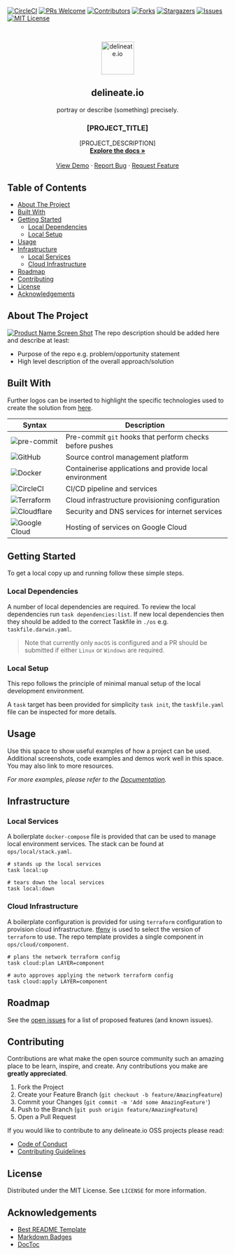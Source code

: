 [![CircleCI][circleci-url]][circleci-url]
[![PRs Welcome][pr-welcome-shield]][pr-welcome-url]
[![Contributors][contributors-shield]][contributors-url]
[![Forks][forks-shield]][forks-url]
[![Stargazers][stars-shield]][stars-url]
[![Issues][issues-shield]][issues-url]
[![MIT License][license-shield]][license-url]

<!-- PROJECT LOGO -->
<br />
<p align="center">
  <img alt="delineate.io" src="https://github.com/delineateio/.github/blob/master/assets/logo.png?raw=true" height="75" />
  <h2 align="center">delineate.io</h2>
  <p align="center">portray or describe (something) precisely.</p>

  <h3 align="center">[PROJECT_TITLE]</h3>

  <p align="center">
    [PROJECT_DESCRIPTION]
    <br />
    <a href="https://github.com/delineateio/oss-template"><strong>Explore the docs »</strong></a>
    <br />
    <br />
    <a href="https://github.com/delineateio/oss-template">View Demo</a>
    ·
    <a href="https://github.com/delineateio/oss-template/issues">Report Bug</a>
    ·
    <a href="https://github.com/delineateio/oss-template/issues">Request Feature</a>
  </p>
</p>

## Table of Contents

<!-- START doctoc generated TOC please keep comment here to allow auto update -->
<!-- DON'T EDIT THIS SECTION, INSTEAD RE-RUN doctoc TO UPDATE -->

- [About The Project](#about-the-project)
- [Built With](#built-with)
- [Getting Started](#getting-started)
  - [Local Dependencies](#local-dependencies)
  - [Local Setup](#local-setup)
- [Usage](#usage)
- [Infrastructure](#infrastructure)
  - [Local Services](#local-services)
  - [Cloud Infrastructure](#cloud-infrastructure)
- [Roadmap](#roadmap)
- [Contributing](#contributing)
- [License](#license)
- [Acknowledgements](#acknowledgements)

<!-- END doctoc generated TOC please keep comment here to allow auto update -->

<!-- ABOUT THE PROJECT -->
## About The Project

[![Product Name Screen Shot][product-screenshot]](https://delineate.io)
The repo description should be added here and describe at least:

* Purpose of the repo e.g. problem/opportunity statement
* High level description of the overall approach/solution

## Built With

Further logos can be inserted to highlight the specific technologies used to create the solution from [here](https://github.com/Ileriayo/markdown-badges).

| Syntax | Description |
| --- | ----------- |
| ![pre-commit](https://img.shields.io/badge/precommit-%235835CC.svg?style=for-the-badge&logo=precommit&logoColor=white) | Pre-commit `git` hooks that perform checks before pushes|
| ![GitHub](https://img.shields.io/badge/github-%23121011.svg?style=for-the-badge&logo=github&logoColor=white) | Source control management platform  |
| ![Docker](https://img.shields.io/badge/docker-%230db7ed.svg?style=for-the-badge&logo=docker&logoColor=white) | Containerise applications and provide local environment |
| ![CircleCI](https://img.shields.io/badge/CIRCLECI-%23161616.svg?style=for-the-badge&logo=circleci&logoColor=white) | CI/CD pipeline and services |
| ![Terraform](https://img.shields.io/badge/terraform-%235835CC.svg?style=for-the-badge&logo=terraform&logoColor=white) | Cloud infrastructure provisioning configuration|
| ![Cloudflare](https://img.shields.io/badge/Cloudflare-F38020?style=for-the-badge&logo=Cloudflare&logoColor=white) | Security and DNS services for internet services|
| ![Google Cloud](https://img.shields.io/badge/GoogleCloud-%234285F4.svg?style=for-the-badge&logo=google-cloud&logoColor=white) | Hosting of services on Google Cloud |

<!-- GETTING STARTED -->
## Getting Started

To get a local copy up and running follow these simple steps.

### Local Dependencies

A number of local dependencies are required.  To review the local dependencies run `task dependencies:list`.  If new local dependencies then they should be added to the correct Taskfile in `./os` e.g. `taskfile.darwin.yaml`.

> Note that currently only `macOS` is configured and a PR should be submitted if either `Linux` or `Windows` are required.

### Local Setup

This repo follows the principle of minimal manual setup of the local development environment.

 A `task` target has been provided for simplicity ```task init```, the `taskfile.yaml` file can be inspected for more details.

<!-- USAGE EXAMPLES -->
## Usage

Use this space to show useful examples of how a project can be used. Additional screenshots, code examples and demos work well in this space. You may also link to more resources.

_For more examples, please refer to the [Documentation](https://example.com)._

## Infrastructure

### Local Services

A boilerplate `docker-compose` file is provided that can be used to manage local environment services.  The stack can be found at `ops/local/stack.yaml`.

```shell
# stands up the local services
task local:up

# tears down the local services
task local:down
```

### Cloud Infrastructure

A boilerplate configuration is provided for using `terraform` configuration to provision cloud infrastructure.  [tfenv](https://github.com/tfutils/tfenv) is used to select the version of `terraform` to use.  The repo template provides a single component in `ops/cloud/component`.

```shell
# plans the network terraform config
task cloud:plan LAYER=component

# auto approves applying the network terraform config
task cloud:apply LAYER=component
```

<!-- ROADMAP -->
## Roadmap

See the [open issues](https://github.com/delineateio/oss-template/issues) for a list of proposed features (and known issues).

<!-- CONTRIBUTING -->
## Contributing

Contributions are what make the open source community such an amazing place to be learn, inspire, and create. Any contributions you make are **greatly appreciated**.

1. Fork the Project
2. Create your Feature Branch (`git checkout -b feature/AmazingFeature`)
3. Commit your Changes (`git commit -m 'Add some AmazingFeature'`)
4. Push to the Branch (`git push origin feature/AmazingFeature`)
5. Open a Pull Request

If you would like to contribute to any delineate.io OSS projects please read:

* [Code of Conduct](https://github.com/delineateio/.github/blob/master/CODE_OF_CONDUCT.md)
* [Contributing Guidelines](https://github.com/delineateio/.github/blob/master/CONTRIBUTING.md)

<!-- LICENSE -->
## License

Distributed under the MIT License. See `LICENSE` for more information.

<!-- ACKNOWLEDGEMENTS -->
## Acknowledgements

* [Best README Template](https://github.com/othneildrew/Best-README-Template)
* [Markdown Badges](https://github.com/Ileriayo/markdown-badges)
* [DocToc](https://github.com/thlorenz/doctoc)

<!-- MARKDOWN LINKS & IMAGES -->
<!-- https://www.markdownguide.org/basic-syntax/#reference-style-links -->

[circleci-url]: https://img.shields.io/circleci/build/gh/delineateio/oss-template?style=for-the-badge&logo=circleci
[pr-welcome-shield]: https://img.shields.io/badge/PRs-welcome-ff69b4.svg?style=for-the-badge&logo=github
[pr-welcome-url]: https://github.com/delineateio/oss-template/issues?q=is%3Aissue+is%3Aopen+label%3A%22good+first+issue
[contributors-shield]: https://img.shields.io/github/contributors/delineateio/oss-template.svg?style=for-the-badge&logo=github
[contributors-url]: https://github.com/delineateio/oss-template/graphs/contributors
[forks-shield]: https://img.shields.io/github/forks/delineateio/oss-template.svg?style=for-the-badge&logo=github
[forks-url]: https://github.com/delineateio/oss-template/network/members
[stars-shield]: https://img.shields.io/github/stars/delineateio/oss-template.svg?style=for-the-badge&logo=github
[stars-url]: https://github.com/delineateio/oss-template/stargazers
[issues-shield]: https://img.shields.io/github/issues/delineateio/oss-template.svg?style=for-the-badge&logo=github
[issues-url]: https://github.com/delineateio/oss-template/issues
[license-shield]: https://img.shields.io/github/license/delineateio/oss-template.svg?style=for-the-badge&logo=github
[license-url]: https://github.com/delineateio/oss-template/blob/master/LICENSE
[product-screenshot]: https://github.com/delineateio/.github/blob/master/assets/screenshot.png?raw=true
